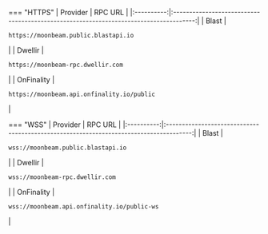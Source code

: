 === "HTTPS"
    |  Provider  |                                        RPC URL                                        |
    |:----------:|:-------------------------------------------------------------------------------------:|
    |   Blast    |    <pre style="padding-right: 2em">```https://moonbeam.public.blastapi.io```</pre>    |
    |   Dwellir  |    <pre style="padding-right: 2em">```https://moonbeam-rpc.dwellir.com```</pre>       |
    | OnFinality | <pre style="padding-right: 2em">```https://moonbeam.api.onfinality.io/public```</pre> |

=== "WSS"
    |  Provider  |                                        RPC URL                                         |
    |:----------:|:--------------------------------------------------------------------------------------:|
    |   Blast    |     <pre style="padding-right: 2em">```wss://moonbeam.public.blastapi.io```</pre>      |
    |   Dwellir  |     <pre style="padding-right: 2em">```wss://moonbeam-rpc.dwellir.com```</pre>         |
    | OnFinality | <pre style="padding-right: 2em">```wss://moonbeam.api.onfinality.io/public-ws```</pre> |

